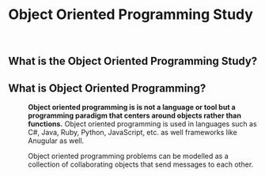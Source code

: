 # Object Oriented Programming Study

<br>

## What is the Object Oriented Programming Study?




## What is Object Oriented Programming?
<dl>
<dd>

**Object oriented programming is is not a language or tool but a programming paradigm that centers around objects rather than functions.** Object oriented programming is used in languages such as C#, Java, Ruby, Python, JavaScript, etc. as well frameworks like Anugular as well. 

Object oriented programming problems can be modelled as a collection of collaborating objects that send messages to each other.

</dd>
</dl>